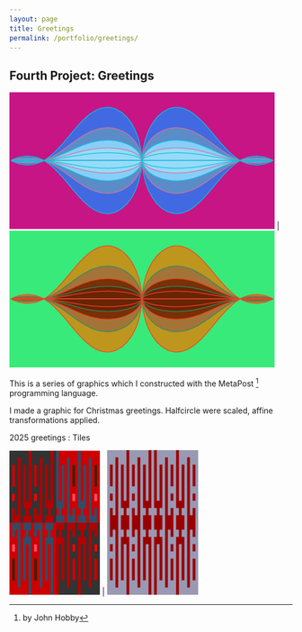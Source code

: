 ```yaml
---
layout: page
title: Greetings
permalink: /portfolio/greetings/
---
```


<h2>Fourth Project: Greetings</h2>

![Folding](/assets/img/greetings2-1.jpg) | ![Folding](/assets/img/greetings2-2.jpg)

This is a series of graphics which I constructed with the MetaPost [^1] programming language.

I made a graphic for Christmas greetings. Halfcircle were scaled, affine transformations applied. 


2025 greetings : Tiles

![Folding](/assets/img/card-1.png) | ![Folding](/assets/img/card-2.png)



[^1]: by John Hobby
